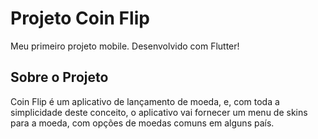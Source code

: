 # Projeto Coin Flip
Meu primeiro projeto mobile. Desenvolvido com Flutter! 

## Sobre o Projeto
Coin Flip é um aplicativo de lançamento de moeda, e, com toda a simplicidade deste conceito, o aplicativo vai fornecer um menu de skins para a moeda, com opções de moedas comuns em alguns país.
